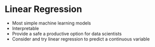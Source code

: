 # Linear Regression

* Most simple machine learning models
* Interpretable
* Provide a safe a productive option for data scientists
* Consider and try linear regression to predict a continuous variable